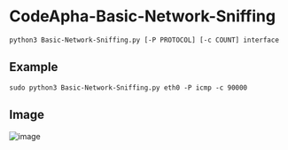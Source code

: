 # CodeApha-Basic-Network-Sniffing
```python3 Basic-Network-Sniffing.py [-P PROTOCOL] [-c COUNT] interface```


## Example

```sudo python3 Basic-Network-Sniffing.py eth0 -P icmp -c 90000 ```



## Image
![image](https://github.com/aliahmed1998/CodeApha-CyberSecurity-Tasks/assets/149100060/5aa4c90e-d1fb-4d3e-a08d-f15ec01c543c)
